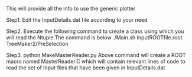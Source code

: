 This will provide all the info to use the generic plotter

Step1. Edit the InputDetails.dat file according to your need

Step2. Execute the following command to create a class using which you will read the Ntuple.The command is below
./Main.sh InputROOTfile.root  TreeMaker2/PreSelection

Step3. python MakeMasterReader.py
Above command will create a ROOT macro named MasterReader.C which will contain relevant lines of code to read the set of Input files that have been given in InputDetails.dat
